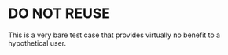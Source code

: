 
# DO NOT REUSE

This is a very bare test case that provides virtually no benefit to a hypothetical user.
